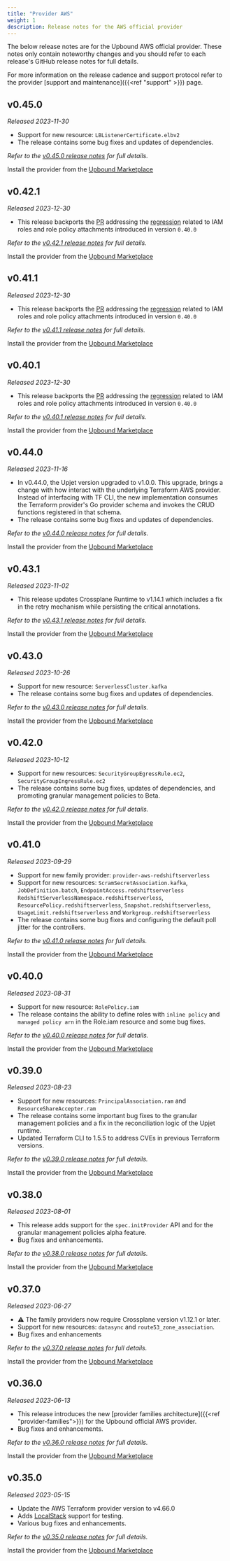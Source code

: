 ```yaml
---
title: "Provider AWS"
weight: 1
description: Release notes for the AWS official provider
---
```


The below release notes are for the Upbound AWS official provider. These notes
only contain noteworthy changes and you should refer to each release's GitHub
release notes for full details.

For more information on the release cadence and support protocol refer to the
provider [support and maintenance]({{<ref "support" >}}) page.

<!-- vale Google.Headings = NO -->

## v0.45.0

_Released 2023-11-30_

* Support for new resource: `LBListenerCertificate.elbv2`
* The release contains some bug fixes and updates of dependencies.

_Refer to the [v0.45.0 release notes](https://github.com/upbound/provider-aws/releases/tag/v0.45.0) for full details._

Install the provider from the [Upbound Marketplace](https://marketplace.upbound.io/providers/upbound/provider-family-aws/v0.45.0)

## v0.42.1

_Released 2023-12-30_

* This release backports the [PR](https://github.com/upbound/provider-aws/pull/933) addressing the [regression](https://github.com/upbound/provider-aws/issues/929)
related to IAM roles and role policy attachments introduced in version `0.40.0`

_Refer to the [v0.42.1 release notes](https://github.com/upbound/provider-aws/releases/tag/v0.42.1) for full details._

Install the provider from the [Upbound Marketplace](https://marketplace.upbound.io/providers/upbound/provider-family-aws/v0.42.1)

## v0.41.1

_Released 2023-12-30_

* This release backports the [PR](https://github.com/upbound/provider-aws/pull/933) addressing the [regression](https://github.com/upbound/provider-aws/issues/929)
related to IAM roles and role policy attachments introduced in version `0.40.0`

_Refer to the [v0.41.1 release notes](https://github.com/upbound/provider-aws/releases/tag/v0.41.1) for full details._

Install the provider from the [Upbound Marketplace](https://marketplace.upbound.io/providers/upbound/provider-family-aws/v0.41.1)

## v0.40.1

_Released 2023-12-30_

* This release backports the [PR](https://github.com/upbound/provider-aws/pull/933) addressing the [regression](https://github.com/upbound/provider-aws/issues/929)
related to IAM roles and role policy attachments introduced in version `0.40.0`

_Refer to the [v0.40.1 release notes](https://github.com/upbound/provider-aws/releases/tag/v0.40.1) for full details._

Install the provider from the [Upbound Marketplace](https://marketplace.upbound.io/providers/upbound/provider-family-aws/v0.40.1)

## v0.44.0

_Released 2023-11-16_

* In v0.44.0, the Upjet version upgraded to v1.0.0. This upgrade, brings a change with how interact with the underlying Terraform AWS provider.
Instead of interfacing with TF CLI, the new implementation consumes the Terraform provider's Go provider schema and invokes the CRUD functions registered
in that schema.
* The release contains some bug fixes and updates of dependencies.

_Refer to the [v0.44.0 release notes](https://github.com/upbound/provider-aws/releases/tag/v0.44.0) for full details._

Install the provider from the [Upbound Marketplace](https://marketplace.upbound.io/providers/upbound/provider-family-aws/v0.44.0)

## v0.43.1

_Released 2023-11-02_

* This release updates Crossplane Runtime to v1.14.1 which includes a fix in the retry mechanism while persisting the critical annotations.

_Refer to the [v0.43.1 release notes](https://github.com/upbound/provider-aws/releases/tag/v0.43.1) for full details._

Install the provider from the [Upbound Marketplace](https://marketplace.upbound.io/providers/upbound/provider-family-aws/v0.43.1)

## v0.43.0

_Released 2023-10-26_

* Support for new resource: `ServerlessCluster.kafka`
* The release contains some bug fixes and updates of dependencies.

_Refer to the [v0.43.0 release notes](https://github.com/upbound/provider-aws/releases/tag/v0.43.0) for full details._

Install the provider from the [Upbound Marketplace](https://marketplace.upbound.io/providers/upbound/provider-family-aws/v0.43.0)

## v0.42.0

_Released 2023-10-12_

* Support for new resources: `SecurityGroupEgressRule.ec2`, `SecurityGroupIngressRule.ec2`
* The release contains some bug fixes, updates of dependencies, and promoting granular management policies to Beta.

_Refer to the [v0.42.0 release notes](https://github.com/upbound/provider-aws/releases/tag/v0.42.0) for full details._

Install the provider from the [Upbound Marketplace](https://marketplace.upbound.io/providers/upbound/provider-family-aws/v0.42.0)

## v0.41.0

_Released 2023-09-29_

* Support for new family provider: `provider-aws-redshiftserverless`
* Support for new resources: `ScramSecretAssociation.kafka`, `JobDefinition.batch`, `EndpointAccess.redshiftserverless`
`RedshiftServerlessNamespace.redshiftserverless`, `ResourcePolicy.redshiftserverless`,
`Snapshot.redshiftserverless`, `UsageLimit.redshiftserverless` and `Workgroup.redshiftserverless`
* The release contains some bug fixes and configuring the default poll jitter for the controllers.

_Refer to the [v0.41.0 release notes](https://github.com/upbound/provider-aws/releases/tag/v0.41.0) for full details._

Install the provider from the [Upbound Marketplace](https://marketplace.upbound.io/providers/upbound/provider-family-aws/v0.41.0)

## v0.40.0

_Released 2023-08-31_

* Support for new resource: `RolePolicy.iam`
* The release contains the ability to define roles with `inline policy` 
and `managed policy arn` in the Role.iam resource and some bug fixes.

_Refer to the [v0.40.0 release notes](https://github.com/upbound/provider-aws/releases/tag/v0.40.0) for full details._

Install the provider from the [Upbound Marketplace](https://marketplace.upbound.io/providers/upbound/provider-family-aws/v0.40.0)

## v0.39.0

_Released 2023-08-23_

* Support for new resources: `PrincipalAssociation.ram` and `ResourceShareAccepter.ram`
* The release contains some important bug fixes to the granular
management policies and a fix in the reconciliation logic of the Upjet runtime.
* Updated Terraform CLI to 1.5.5 to address CVEs in previous Terraform versions.

_Refer to the [v0.39.0 release notes](https://github.com/upbound/provider-aws/releases/tag/v0.39.0) for full details._

Install the provider from the [Upbound Marketplace](https://marketplace.upbound.io/providers/upbound/provider-family-aws/v0.39.0)

## v0.38.0

_Released 2023-08-01_

* This release adds support for the `spec.initProvider` API and for the granular management
policies alpha feature.
* Bug fixes and enhancements.

_Refer to the [v0.38.0 release notes](https://github.com/upbound/provider-aws/releases/tag/v0.38.0) for full details._

Install the provider from the [Upbound Marketplace](https://marketplace.upbound.io/providers/upbound/provider-family-aws/v0.38.0)

## v0.37.0

_Released 2023-06-27_

* ⚠️ The family providers now require Crossplane version v1.12.1 or later.
* Support for new resources: `datasync` and `route53_zone_association`.
* Bug fixes and enhancements

_Refer to the [v0.37.0 release notes](https://github.com/upbound/provider-aws/releases/tag/v0.37.0) for full details._

Install the provider from the [Upbound Marketplace](https://marketplace.upbound.io/providers/upbound/provider-family-aws/v0.37.0)

## v0.36.0

_Released 2023-06-13_

* This release introduces the new [provider families architecture]({{<ref "provider-families">}}) for
the Upbound official AWS provider.
* Bug fixes and enhancements.

_Refer to the [v0.36.0 release notes](https://github.com/upbound/provider-aws/releases/tag/v0.36.0) for full details._

Install the provider from the [Upbound Marketplace](https://marketplace.upbound.io/providers/upbound/provider-family-aws/v0.36.0)

## v0.35.0

_Released 2023-05-15_

* Update the AWS Terraform provider version to v4.66.0
* Adds [LocalStack](https://localstack.cloud/) support for testing.
* Various bug fixes and enhancements.

_Refer to the [v0.35.0 release notes](https://github.com/upbound/provider-aws/releases/tag/v0.35.0) for full details._

Install the provider from the [Upbound Marketplace](https://marketplace.upbound.io/providers/upbound/provider-family-aws/v0.35.0)

<!-- vale Google.Headings = YES -->